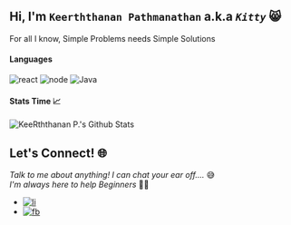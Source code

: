 ## Hi, I'm `Keerththanan Pathmanathan` a.k.a _`Kitty`_ 😸 
For all I know, Simple Problems needs Simple Solutions

#### Languages
![react](https://img.shields.io/badge/React-black?style=flat&logo=react) ![node](https://img.shields.io/badge/node.js-black?style=flat&logo=node.js) ![Java](https://img.shields.io/badge/java-black?style=flat&logo=java)

#### Stats Time 📈
![KeeRththanan P.'s Github Stats](https://github-readme-stats.vercel.app/api?username=Keerththanan&show_icons=true&title_color=fff&icon_color=79ff97&text_color=9f9f9f&bg_color=151515)

## Let's Connect! 🌐
*Talk to me about anything! I can chat your ear off....* 😅  
   *I'm always here to help Beginners* 🙌😘  
- [![li](https://img.shields.io/badge/LinkedIn-0077B5?style=social&logo=Linkedin)](https://www.linkedin.com/in/keerththanan-pathmanathan/)
- [![fb](https://img.shields.io/badge/Facebook-1DA1F2?style=social&logo=Facebook)](https://www.facebook.com/keerthy.naathan/)


